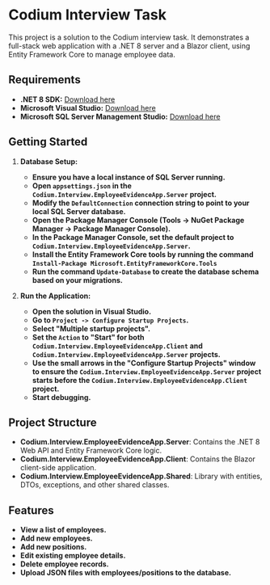 # Codium Interview Task

This project is a solution to the Codium interview task. It demonstrates a full-stack web application with a .NET 8 server and a Blazor client, using Entity Framework Core to manage employee data.

## Requirements

* **.NET 8 SDK:**  [Download here](https://dotnet.microsoft.com/download/dotnet/8.0)
* **Microsoft Visual Studio:**  [Download here](https://visualstudio.microsoft.com/downloads/)
* **Microsoft SQL Server Management Studio:** [Download here](https://learn.microsoft.com/en-us/sql/ssms/download-sql-server-management-studio-ssms?view=sql-server-ver16)   



## Getting Started

1. **Database Setup:**
    * **Ensure you have a local instance of SQL Server running.**
    * **Open `appsettings.json` in the `Codium.Interview.EmployeeEvidenceApp.Server` project.**
    * **Modify the `DefaultConnection` connection string to point to your local SQL Server database.**
    * **Open the Package Manager Console (Tools -> NuGet Package Manager -> Package Manager Console).**
    * **In the Package Manager Console, set the default project to `Codium.Interview.EmployeeEvidenceApp.Server`.** 
    * **Install the Entity Framework Core tools by running the command `Install-Package Microsoft.EntityFrameworkCore.Tools`**
    * **Run the command `Update-Database` to create the database schema based on your migrations.**

2. **Run the Application:**
    * **Open the solution in Visual Studio.**
    * **Go to `Project -> Configure Startup Projects`.**
    * **Select "Multiple startup projects".**
    * **Set the `Action` to "Start" for both `Codium.Interview.EmployeeEvidenceApp.Client` and `Codium.Interview.EmployeeEvidenceApp.Server` projects.**
    * **Use the small arrows in the "Configure Startup Projects" window to ensure the `Codium.Interview.EmployeeEvidenceApp.Server` project starts before the `Codium.Interview.EmployeeEvidenceApp.Client` project.**
    * **Start debugging.**

## Project Structure

* **Codium.Interview.EmployeeEvidenceApp.Server**: Contains the .NET 8 Web API and Entity Framework Core logic.
* **Codium.Interview.EmployeeEvidenceApp.Client**: Contains the Blazor client-side application.
* **Codium.Interview.EmployeeEvidenceApp.Shared**: Library with entities, DTOs, exceptions, and other shared classes.

## Features
  * **View a list of employees.**
  * **Add new employees.**
  * **Add new positions.**
  * **Edit existing employee details.**
  * **Delete employee records.**
  * **Upload JSON files with employees/positions to the database.** 
